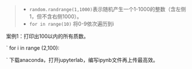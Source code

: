 > - `random.randrange(1,1000)`表示随机产生一个1-1000的整数（含左侧1，但不含右侧1000）。
> - `for in range(10)`  将0-9依次遍历到i

案例1：打印出100以内的所有质数。

`
for i in range (2,100):

   `
下载anaconda，打开jupyterlab，编写ipynb文件再上传最高效。
